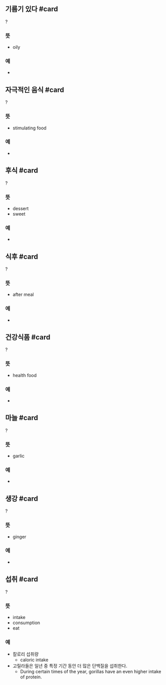## 기름기 있다 #card
?
### 뜻
- oily
### 예
-
<!--SR:!2025-01-23,23,250-->

## 자극적인 음식 #card
?
### 뜻
- stimulating food
### 예
-
<!--SR:!2025-01-25,27,270-->

## 후식 #card
?
### 뜻
- dessert
- sweet
### 예
-
<!--SR:!2024-12-31,9,250-->

## 식후 #card
?
### 뜻
- after meal
### 예
-
<!--SR:!2025-01-24,24,250-->

## 건강식품 #card
?
### 뜻
- health food
### 예
-
<!--SR:!2025-01-23,23,250-->

## 마늘 #card
?
### 뜻
- garlic
### 예
-
<!--SR:!2024-12-30,9,250-->

## 생강 #card
?
### 뜻
- ginger
### 예
-
<!--SR:!2025-01-28,28,270-->

## 섭취 #card
?
### 뜻
- intake
- consumption
- eat
### 예
- 칼로리 섭취량
	- caloric intake
- 고릴라들은 일년 중 특정 기간 동안 더 많은 단백질을 섭취한다.
	- During certain times of the year, gorillas have an even higher intake of protein.



